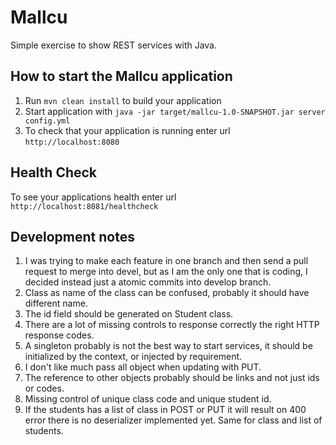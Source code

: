 # Mallcu

Simple exercise to show REST services with Java.

How to start the Mallcu application
---

1. Run `mvn clean install` to build your application
1. Start application with `java -jar target/mallcu-1.0-SNAPSHOT.jar server config.yml`
1. To check that your application is running enter url `http://localhost:8080`

Health Check
---

To see your applications health enter url `http://localhost:8081/healthcheck`

Development notes
---

1. I was trying to make each feature in one branch and then send a pull request to merge into devel,
   but as I am the only one that is coding, I decided instead just a atomic commits into develop branch.
1. Class as name of the class can be confused, probably it should have different name.
1. The id field should be generated on Student class.
1. There are a lot of missing controls to response correctly the right HTTP response codes.
1. A singleton probably is not the best way to start services, it should be
   initialized by the context, or injected by requirement.
1. I don't like much pass all object when updating with PUT.
1. The reference to other objects probably should be links and not just ids or codes.
1. Missing control of unique class code and unique student id.
1. If the students has a list of class in POST or PUT it will result on 400 error
   there is no deserializer implemented yet. Same for class and list of students.